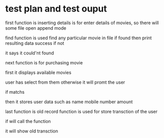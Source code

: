 # test plan and test ouput


first function is  inserting details  is for enter details of movies, so there will some file open append mode


find function is used find any particular movie in file
if found
then print resulting data  success
if not 

it says it could'nt found


next function is for purchasing movie

first it displays available movies

user has select from them otherwise it will promt the user


if matchs

then it stores
user data such as 
name
mobile number
amount





last function is old record function is used for store transction of the user

if will call the function

it will show old transction


